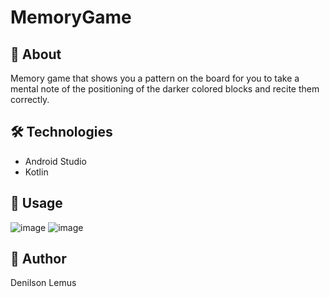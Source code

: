 # MemoryGame

## 🧠 About
Memory game that shows you a pattern on the board for you to take a mental note of the positioning of the darker colored blocks and recite them correctly.

## 🛠️ Technologies
- Android Studio
- Kotlin

## 🧪 Usage
![image](https://user-images.githubusercontent.com/57577316/160256574-e7dfaca2-3277-4c89-980e-4bf8cbcaa757.png)    ![image](https://user-images.githubusercontent.com/57577316/160256606-0808304e-7611-4d2f-a06d-1784ca81ee38.png)

## 👤 Author
Denilson Lemus
